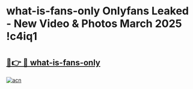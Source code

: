 # what-is-fans-only Onlyfans Leaked - New Video & Photos March 2025 !c4iq1

# <h2><a href="https://qj23t1.iuczelnia.edu.pl?title=what-is-fans-only&ref=c4iq1">🔗👉 🔴 what-is-fans-only</a></h2>

[![acn](https://github.com/user-attachments/assets/0f9c940e-d8b0-45ae-aac7-cd30a18b3e1c)](https://qj23t1.iuczelnia.edu.pl?title=what-is-fans-only&ref=c4iq1)

